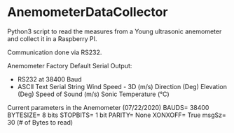 # AnemometerDataCollector
Python3 script to read the measures from a Young ultrasonic anemometer and collect it in a Raspberry PI. 

Communication done via RS232. 

Anemometer Factory Default Serial Output:
  - RS232 at 38400 Baud
  - ASCII Text Serial String
      Wind Speed - 3D (m/s)
      Direction (Deg)
      Elevation (Deg)
      Speed of Sound (m/s)
      Sonic Temperature (°C)
      
Current parameters in the Anemometer (07/22/2020)
    BAUDS=    38400
    BYTESIZE= 8 bits
    STOPBITS= 1 bit
    PARITY=   None
    XONXOFF=  True
    msgSz=    30   (# of Bytes to read)
